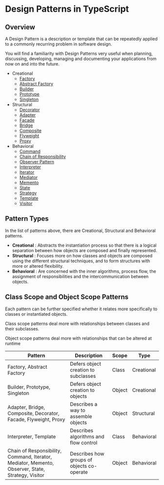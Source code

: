 # Design Patterns in TypeScript

## Overview

A Design Pattern is a description or template that can be repeatedly applied to a commonly recurring problem in software design.

You will find a familiarity with Design Patterns very useful when planning, discussing, developing, managing and documenting your applications from now on and into the future.

* Creational
  * [Factory](./creational/Factory/description.md)
  * [Abstract Factory](./creational/AbstractFactory/description.md)
  * [Builder](./creational/Builder/description.md)
  * [Prototype](./creational/Prototype/description.md)
  * [Singleton](./creational/Singleton/description.md)
* Structural
  * [Decorator](./creational/Factory/description.md)
  * [Adapter](./creational/Factory/description.md)
  * [Facade](./creational/Factory/description.md)
  * [Bridge](./creational/Factory/description.md)
  * [Composite](./creational/Factory/description.md)
  * [Flyweight](./creational/Factory/description.md)
  * [Proxy](./creational/Factory/description.md)
* Behavioral
  * [Command](./creational/Factory/description.md)
  * [Chain of Responsibility](./creational/Factory/description.md)
  * [Observer Pattern](./creational/Factory/description.md)
  * [Interpreter](./creational/Factory/description.md)
  * [Iterator](./creational/Factory/description.md)
  * [Mediator](./creational/Factory/description.md)
  * [Memento](./creational/Factory/description.md)
  * [State](./creational/Factory/description.md)
  * [Strategy](./creational/Factory/description.md)
  * [Template](./creational/Factory/description.md)
  * [Visitor](./creational/Factory/description.md)

## Pattern Types

In the list of patterns above, there are Creational, Structural and Behavioral patterns.

* **Creational** : Abstracts the instantiation process so that there is a logical separation between how objects are composed and finally represented.
* **Structural** : Focuses more on how classes and objects are composed using the different structural techniques, and to form structures with more or altered flexibility.
* **Behavioral** : Are concerned with the inner algorithms, process flow, the assignment of responsibilities and the intercommunication between objects.

## Class Scope and Object Scope Patterns

Each pattern can be further specified whether it relates more specifically to classes or instantiated objects.

Class scope patterns deal more with relationships between classes and their subclasses.

Object scope patterns deal more with relationships that can be altered at runtime

| Pattern      | Description |Scope |Type |
| ----------- | ----------- | ----------- | ----------- |
| Factory, Abstract Factory | Defers object creation to subclasses | Class | Creational |
| Builder, Prototype, Singleton | Defers object creation to objects | Object | Creational |
| Adapter, Bridge, Composite, Decorator, Facade, Flyweight, Proxy | Describes a way to assemble objects | Object | Structural |
| Interpreter, Template | Describes algorithms and flow control | Class | Behavioral |
| Chain of Responsibility, Command, Iterator, Mediator, Memento, Observer, State, Strategy, Visitor | Describes how groups of objects co-operate | Object | Behavioral |
